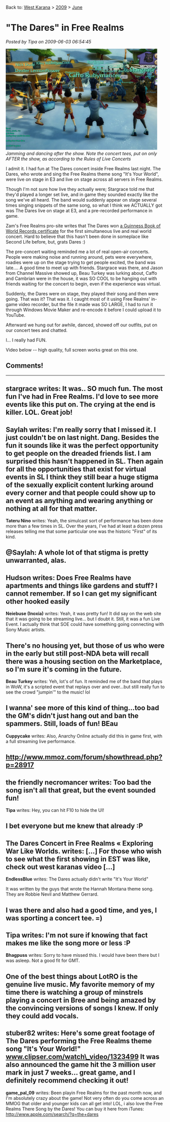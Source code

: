 Back to: [West Karana](/posts/westkarana.md) > [2009](/posts/2009/westkarana.md) > [June](./westkarana.md)
# "The Dares" in Free Realms

*Posted by Tipa on 2009-06-03 06:54:45*

![Getting the jams out after the show](../../../uploads/2009/06/fullscreen-capture-622009-80051-pm.jpg "Getting the jams out after the show")  
*Jamming and dancing after the show. Note the concert tees, put on only AFTER the show, as according to the Rules of Live Concerts*

I admit it. I had fun at The Dares concert inside Free Realms last night. The Dares, who wrote and sing the Free Realms theme song "It's Your World", were live on stage in E3 and live on stage across all servers in Free Realms.

Though I'm not sure how live they actually were; Stargrace told me that they'd played a longer set live, and in game they sounded exactly like the song we've all heard. The band would suddenly appear on stage several times singing snippets of the same song, so what I think we ACTUALLY got was The Dares live on stage at E3, and a pre-recorded performance in game.

Zam's Free Realms pro-site writes that The Dares won [a Guinness Book of World Records certificate](http://fr.zam.com/story.html?story=18275) for the first simultaneous live and real world concert. Hard to believe that this hasn't been done in someplace like Second Life before, but, grats Dares :)

The pre-concert waiting reminded me a lot of real open-air concerts. People were making noise and running around, pets were everywhere, roadies were up on the stage trying to get people excited, the band was late.... A good time to meet up with friends. Stargrace was there, and Jason from Channel Massive showed up, Beau Turkey was lurking about, Caffo and Cambrian were in the house, it was SO COOL to be hanging out with friends waiting for the concert to begin, even if the experience was virtual.

Suddenly, the Dares were on stage, they played their song and then were going. That was it? That was it. I caught most of it using Free Realms' in-game video recorder, but the file it made was SO LARGE, I had to run it through Windows Movie Maker and re-encode it before I could upload it to YouTube.

Afterward we hung out for awhile, danced, showed off our outfits, put on our concert tees and chatted.

I... I really had FUN.

Video below -- high quality, full screen works great on this one.



## Comments!
---
**stargrace** writes: It was.. SO much fun. The most fun I've had in Free Realms. I'd love to see more events like this put on. The crying at the end is killer. LOL. Great job!
---
**Saylah** writes: I'm really sorry that I missed it. I just couldn't be on last night. Dang. Besides the fun it sounds like it was the perfect opportunity to get people on the dreaded friends list. I am surprised this hasn't happened in SL. Then again for all the opportunities that exist for virtual events in SL I think they still bear a huge stigma of the sexually explicit content lurking around every corner and that people could show up to an event as anything and wearing anything or nothing at all for that matter.
---
**Tateru Nino** writes: Yeah, the simulcast sort of performance has been done more than a few times in SL. Over the years, I've had at least a dozen press releases telling me that some particular one was the historic "First" of its kind.

@Saylah: A whole lot of that stigma is pretty unwarranted, alas.
---
**Hudson** writes: Does Free Realms have apartments and things like gardens and stuff? I cannot remember. If so I can get my significant other hooked easily
---
**Neiebuse (Inoxia)** writes: Yeah, it was pretty fun! It did say on the web site that it was going to be streaming live... but I doubt it. Still, it was a fun Live Event. I actually think that SOE could have something going connecting with Sony Music artists. 

There's no housing yet, but those of us who were in the early but still post-NDA beta will recall there was a housing section on the Marketplace, so I'm sure it's coming in the future.
---
**Beau Turkey** writes: Yeh, lot's of fun. It reminded me of the band that plays in WoW, it's a scripted event that replays over and over...but still really fun to see the crowd "jumpin'" to the music! lol

 I wanna' see more of this kind of thing...too bad the GM's didn't just hang out and ban the spammers. Still, loads of fun!
 BEau
---
**Cuppycake** writes: Also, Anarchy Online actually did this in game first, with a full streaming live performance. 

http://www.mmoz.com/forum/showthread.php?p=28917
---
**the friendly necromancer** writes: Too bad the song isn't all that great, but the event sounded fun!
---
**Tipa** writes: Hey, you can hit F10 to hide the UI!

I bet everyone but me knew that already :P
---
**The Dares Concert in Free Realms &laquo; Exploring War Like Worlds.** writes: [...] For those who wish to see what the first showing in EST was like, check out west karanas video [...]
---
**EndlessBlue** writes: The Dares actually didn't write "It's Your World"

It was written by the guys that wrote the Hannah Montana theme song. They are Robbie Nevil and Matthew Gerrard.

I was there and also had a good time, and yes, I was sporting a concert tee. =)
---
**Tipa** writes: I'm not sure if knowing that fact makes me like the song more or less :P
---
**Bhagpuss** writes: Sorry to have missed this. I would have been there but I was asleep. Not a good fit for GMT.

One of the best things about LotRO is the genuine live music. My favorite memory of my time there is watching a group of minstrels playing a concert in Bree and being amazed by the convincing versions of songs I knew. If only they could add vocals.
---
**stuber82** writes: Here's some great footage of The Dares performing the Free Realms theme song "It's Your World!" 
www.clipser.com/watch\_video/1323499
It was also announced the game hit the 3 million user mark in just 7 weeks... great game, and I definitely recommend checking it out!
---
**game_pal_09** writes: Been playin Free Realms for the past month now, and I'm absolutely crazy about the game! Not very often do you come across an MMOG that older and younger kids can all get into! LOL, i also love the Free Realms There Song by the Dares! You can buy it here from iTunes: http://www.apple.com/search/?q=the+dares
